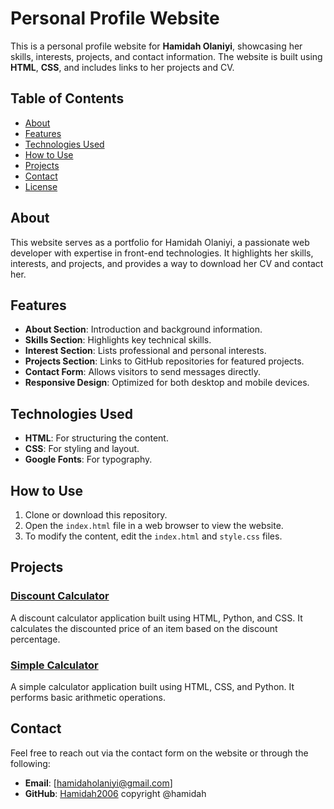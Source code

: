 # Personal Profile Website

This is a personal profile website for **Hamidah Olaniyi**, showcasing her skills, interests, projects, and contact information. The website is built using **HTML**, **CSS**, and includes links to her projects and CV.

## Table of Contents

- [About](#about)
- [Features](#features)
- [Technologies Used](#technologies-used)
- [How to Use](#how-to-use)
- [Projects](#projects)
- [Contact](#contact)
- [License](#license)

## About

This website serves as a portfolio for Hamidah Olaniyi, a passionate web developer with expertise in front-end technologies. It highlights her skills, interests, and projects, and provides a way to download her CV and contact her.

## Features

- **About Section**: Introduction and background information.
- **Skills Section**: Highlights key technical skills.
- **Interest Section**: Lists professional and personal interests.
- **Projects Section**: Links to GitHub repositories for featured projects.
- **Contact Form**: Allows visitors to send messages directly.
- **Responsive Design**: Optimized for both desktop and mobile devices.

## Technologies Used

- **HTML**: For structuring the content.
- **CSS**: For styling and layout.
- **Google Fonts**: For typography.

## How to Use

1. Clone or download this repository.
2. Open the `index.html` file in a web browser to view the website.
3. To modify the content, edit the `index.html` and `style.css` files.

## Projects

### [Discount Calculator](https://github.com/Hamidah2006/Discount-calculator)
A discount calculator application built using HTML, Python, and CSS. It calculates the discounted price of an item based on the discount percentage.

### [Simple Calculator](https://github.com/Hamidah2006/simple-calculator)
A simple calculator application built using HTML, CSS, and Python. It performs basic arithmetic operations.

## Contact

Feel free to reach out via the contact form on the website or through the following:

- **Email**: [hamidaholaniyi@gmail.com]
- **GitHub**: [Hamidah2006](https://github.com/Hamidah2006)
copyright @hamidah
